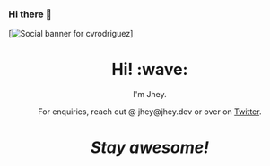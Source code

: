 ### Hi there 👋
[![Social banner for cvrodriguez](https://github.com/jh3y/jh3y/raw/master/assets/header-banner--optimized.svg)]
<h1 align='center'> Hi! :wave:</h1>
<p align='center'>
I'm Jhey.
</p>
<p align='center'>For enquiries, reach out @ jhey@jhey.dev or over on <a href="https://twitter.com/jh3yy">Twitter</a>.</p>

<h1 align='center'><i>Stay awesome!</i></h1>
<!--
**cvrodriguez/cvrodriguez** is a ✨ _special_ ✨ repository because its `README.md` (this file) appears on your GitHub profile.

Here are some ideas to get you started:

- 🔭 I’m currently working on ...
- 🌱 I’m currently learning ...
- 👯 I’m looking to collaborate on ...
- 🤔 I’m looking for help with ...
- 💬 Ask me about ...
- 📫 How to reach me: ...
- 😄 Pronouns: ...
- ⚡ Fun fact: ...


-->

